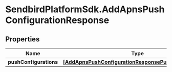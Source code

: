 # SendbirdPlatformSdk.AddApnsPushConfigurationResponse

## Properties

Name | Type | Description | Notes
------------ | ------------- | ------------- | -------------
**pushConfigurations** | [**[AddApnsPushConfigurationResponsePushConfigurations]**](AddApnsPushConfigurationResponsePushConfigurations.md) |  | [optional] 


